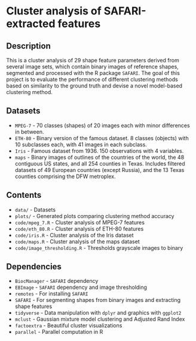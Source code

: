 # Cluster analysis of SAFARI-extracted features

## Description

This is a cluster analysis of 29 shape feature parameters derived from several
image sets, which contain binary images of reference shapes, segmented and processed
with the R package `SAFARI`. The goal of this project is to evaluate the performance of
different clustering methods based on similarity to the ground truth and devise a
novel model-based clustering method.

## Datasets

* `MPEG-7` - 70 classes (shapes) of 20 images each with minor differences in between.
* `ETH-80` - Binary version of the famous dataset. 8 classes (objects) with 10 
subclasses each, with 41 images in each subclass.
* `Iris` - Famous dataset from 1936. 150 observations with 4 variables.
* `maps` - Binary images of outlines of the countries of the world, 
the 48 contiguous US states, and all 254 counties in Texas. Includes filtered 
datasets of 49 European countries (except Russia), and the 13 Texas counties
comprising the DFW metroplex.

## Contents

* `data/` - Datasets
* `plots/` - Generated plots comparing clustering method accuracy
* `code/mpeg_7.R` - Cluster analysis of MPEG-7 features
* `code/eth_80.R` - Cluster analysis of ETH-80 features
* `code/iris.R` - Cluster analysis of the Iris dataset
* `code/maps.R` - Cluster analysis of the maps dataset
* `code/image_thresholding.R` - Thresholds grayscale images to binary

## Dependencies

* `BiocManager` - `SAFARI` dependency
* `EBImage` - `SAFARI` dependency and image thresholding
* `remotes` - For installing `SAFARI`
* `SAFARI` - For segmenting shapes from binary images and extracting shape features
* `tidyverse` - Data manipulation with `dplyr` and graphics with `ggplot2`
* `mclust` - Gaussian mixture model clustering and Adjusted Rand Index
* `factoextra` - Beautiful cluster visualizations
* `parallel` - Parallel computation in R

